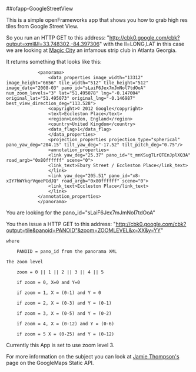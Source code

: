 ##ofapp-GoogleStreetView

This is a simple openFrameworks app that shows you how to grab high res tiles from Google Street View.  


So you run an HTTP GET to this address:	"http://cbk0.google.com/cbk?output=xml&ll=33.748302,-84.397306" with the ll=LONG,LAT in this case we are looking at [Magic City](http://bit.ly/KRZPeV) an infamous strip club in Atlanta Georgia.  

It returns something that looks like this: 


				<panorama>
					<data_properties image_width="13312" image_height="6656" tile_width="512" tile_height="512" image_date="2008-03" pano_id="sLaiF6Jex7mJmNol7tdOoA" num_zoom_levels="3" lat="51.495078" lng="-0.147004" original_lat="51.495073" original_lng="-0.146987" best_view_direction_deg="113.528">
					<copyright>© 2012 Google</copyright>
					<text>Eccleston Place</text>
					<region>London, England</region>
					<country>United Kingdom</country>
					<data_flag>1</data_flag>
					</data_properties>
					<projection_properties projection_type="spherical" pano_yaw_deg="204.15" tilt_yaw_deg="-17.52" tilt_pitch_deg="0.75"/>
					<annotation_properties>
					<link yaw_deg="25.37" pano_id="t_mnKSugTLrQTEnJplXQ3A" road_argb="0x80ffffff" scene="0">
					<link_text>Ebury Street / Eccleston Place</link_text>
					</link>
					<link yaw_deg="205.51" pano_id="x8-xIY7hWYkqrVqoePGdJQ" road_argb="0x80ffffff" scene="0">
					<link_text>Eccleston Place</link_text>
					</link>
				</annotation_properties>
				</panorama>

You are looking for the pano_id="sLaiF6Jex7mJmNol7tdOoA"

You then issue a HTTP GET to this address: "http://cbk0.google.com/cbk?output=tile&panoid=PANOID"&zoom=ZOOMLEVEL&x=XX&y=YY" 

	where

		PANOID = pano_id from the panorama XML

	The zoom level

		zoom = 0 || 1 || 2 || 3 || 4 || 5 

		if zoom = 0, X=0 and Y=0

		if zoom = 1, X = (0-1) and Y = 0

		if zoom = 2, X = (0-3) and Y = (0-1)

		if zoom = 3, X = (0-5) and Y = (0-2)

		if zoom = 4, X = (0-12) and Y = (0-6)

		if zoom = 5 X = (0-25) and Y = (0-12)


Currently this App is set to use zoom level 3. 


For more information on the subject you can look at [Jamie Thompson's](http://jamiethompson.co.uk/web/2010/05/15/google-streetview-static-api/) page on the GoogleMaps Static API. 